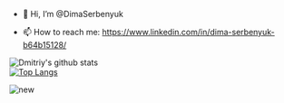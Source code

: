 - 👋 Hi, I’m @DimaSerbenyuk

- 📫 How to reach me: https://www.linkedin.com/in/dima-serbenyuk-b64b15128/

![Dmitriy's github stats](https://github-readme-stats.vercel.app/api?username=DimaSerbenyuk&show_icons=true&&count_private=true)
<br/>
[![Top Langs](https://github-readme-stats.vercel.app/api/top-langs/?username=DimaSerbenyuk&hide=css,sourcepawn&layout=compact)](https://github.com/DimaSerbenyuk/github-readme-stats)
<br/>

![new](https://skyline.github.com/DimaSerbenyuk/2021)
